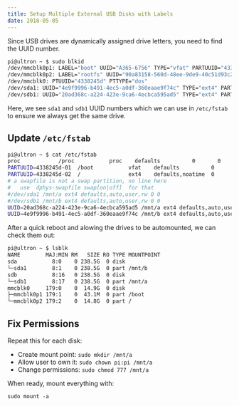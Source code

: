 ```yaml
---
title: Setup Multiple External USB Disks with Labels
date: 2018-05-05
---
```


Since USB drives are dynamically assigned drive letters, you need to find the UUID
number.

```bash
pi@ultron ~ $ sudo blkid
/dev/mmcblk0p1: LABEL="boot" UUID="A365-6756" TYPE="vfat" PARTUUID="4338245d-01"
/dev/mmcblk0p2: LABEL="rootfs" UUID="90a83158-560d-48ee-9de9-40c51d93c287" TYPE="ext4" PARTUUID="4338245d-02"
/dev/mmcblk0: PTUUID="4338245d" PTTYPE="dos"
/dev/sda1: UUID="4e9f9996-b491-4ec5-a0df-360eaae9f74c" TYPE="ext4" PARTUUID="6d95cef4-01"
/dev/sdb1: UUID="20ad368c-a224-423e-9ca6-4ecbca595ad5" TYPE="ext4" PARTUUID="a0d8dba5-01"
```

Here, we see `sda1` and `sdb1` UUID numbers which we can use in `/etc/fstab` to ensure
we always get the same drive.

## Update `/etc/fstab`

```bash
pi@ultron ~ $ cat /etc/fstab
proc            /proc           proc    defaults          0       0
PARTUUID=4338245d-01  /boot           vfat    defaults          0       2
PARTUUID=4338245d-02  /               ext4    defaults,noatime  0       1
# a swapfile is not a swap partition, no line here
#   use  dphys-swapfile swap[on|off]  for that
#/dev/sda1 /mnt/a ext4 defaults,auto,user,rw 0 0
#/dev/sdb1 /mnt/b ext4 defaults,auto,user,rw 0 0
UUID=20ad368c-a224-423e-9ca6-4ecbca595ad5 /mnt/a ext4 defaults,auto,user,rw 0 0
UUID=4e9f9996-b491-4ec5-a0df-360eaae9f74c /mnt/b ext4 defaults,auto,user,rw 0 0
```

After a quick reboot and alowing the drives to be automounted, we can check them out:

```bash
pi@ultron ~ $ lsblk
NAME        MAJ:MIN RM   SIZE RO TYPE MOUNTPOINT
sda           8:0    0 238.5G  0 disk 
└─sda1        8:1    0 238.5G  0 part /mnt/b
sdb           8:16   0 238.5G  0 disk 
└─sdb1        8:17   0 238.5G  0 part /mnt/a
mmcblk0     179:0    0  14.9G  0 disk 
├─mmcblk0p1 179:1    0  43.1M  0 part /boot
└─mmcblk0p2 179:2    0  14.8G  0 part /
```

## Fix Permissions

Repeat this for each disk:

- Create mount point: `sudo mkdir /mnt/a`
- Allow user to own it: `sudo chown pi:pi /mnt/a`
- Change permissions: `sudo chmod 777 /mnt/a`

When ready, mount everything with:

```
sudo mount -a
```
